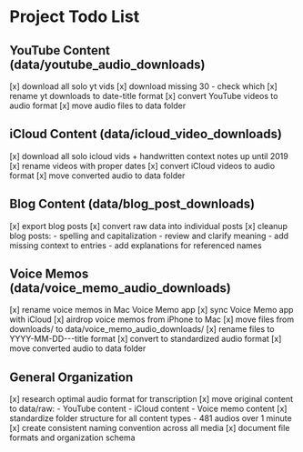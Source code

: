 # Project Todo List

## YouTube Content (data/youtube_audio_downloads)

[x] download all solo yt vids
[x] download missing 30 - check which
[x] rename yt downloads to date-title format
[x] convert YouTube videos to audio format
[x] move audio files to data folder

## iCloud Content (data/icloud_video_downloads)

[x] download all solo icloud vids + handwritten context notes up until 2019
[x] rename videos with proper dates
[x] convert iCloud videos to audio format
[x] move converted audio to data folder

## Blog Content (data/blog_post_downloads)

[x] export blog posts
[x] convert raw data into individual posts
[x] cleanup blog posts: - spelling and capitalization - review and clarify meaning - add missing context to entries - add explanations for referenced names

## Voice Memos (data/voice_memo_audio_downloads)

[x] rename voice memos in Mac Voice Memo app
[x] sync Voice Memo app with iCloud
[x] airdrop voice memos from iPhone to Mac
[x] move files from downloads/ to data/voice_memo_audio_downloads/
[x] rename files to YYYY-MM-DD---title format
[x] convert to standardized audio format
[x] move converted audio to data folder

## General Organization

[x] research optimal audio format for transcription
[x] move original content to data/raw: - YouTube content - iCloud content - Voice memo content
[x] standardize folder structure for all content types - 481 audios over 1 minute
[x] create consistent naming convention across all media
[x] document file formats and organization schema
